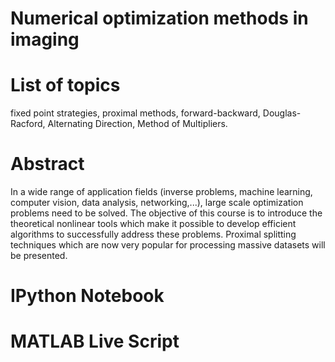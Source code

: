 # Numerical optimization methods in imaging

# List of topics
fixed point strategies, proximal methods, forward-backward, Douglas-Racford, Alternating Direction, Method of Multipliers.

# Abstract
In a wide range of application fields (inverse problems, machine learning, computer vision, data analysis, networking,...), large scale optimization problems need to be solved. The objective of this course is to introduce the theoretical nonlinear tools which make it possible to develop efficient algorithms to successfully address these problems. Proximal splitting techniques which are now very popular for processing massive datasets will be presented.

# IPython Notebook


# MATLAB Live Script 